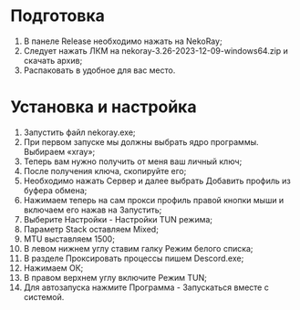 # Подготовка
1. В панеле Release необходимо нажать на NekoRay;
2. Следует нажать ЛКМ на nekoray-3.26-2023-12-09-windows64.zip и скачать архив;
3. Распаковать в удобное для вас место.

# Установка и настройка
1. Запустить файл nekoray.exe;
2. При первом запуске мы должны выбрать ядро программы. Выбираем «xray»;
3. Теперь вам нужно получить от меня ваш личный ключ;
4. После получения ключа, скопируйте его;
5. Необходимо нажать Сервер и далее выбрать Добавить профиль из буфера обмена;
6. Нажимаем теперь на сам прокси профиль правой кнопки мыши и включаем его нажав на Запустить;
7. Выберите Настройки - Настройки TUN режима;
8. Параметр Stack оставляем Mixed;
9. MTU выставляем 1500;
10. В левом нижнем углу ставим галку Режим белого списка;
11. В разделе Проксировать процессы пишем Descord.exe;
12. Нажимаем ОК;
13. В правом верхнем углу включите Режим TUN;
14. Для автозапуска нажмите Программа - Запускаться вместе с системой.
